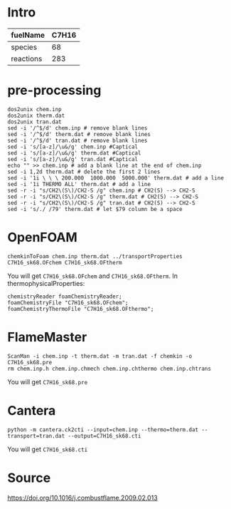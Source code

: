 # Intro
| fuelName      | C7H16 |
| --------------------          | ------------------------------------------------- |
| species       | 68       |
| reactions     | 283        |



# pre-processing
```
dos2unix chem.inp
dos2unix therm.dat
dos2unix tran.dat
sed -i '/^$/d' chem.inp # remove blank lines
sed -i '/^$/d' therm.dat # remove blank lines
sed -i '/^$/d' tran.dat # remove blank lines
sed -i 's/[a-z]/\u&/g' chem.inp #Captical
sed -i 's/[a-z]/\u&/g' therm.dat #Captical
sed -i 's/[a-z]/\u&/g' tran.dat #Captical
echo "" >> chem.inp # add a blank line at the end of chem.inp
sed -i 1,2d therm.dat # delete the first 2 lines
sed -i '1i \ \ \ 200.000  1000.000  5000.000' therm.dat # add a line
sed -i '1i THERMO ALL' therm.dat # add a line
sed -r -i "s/CH2\(S\)/CH2-S /g" chem.inp # CH2(S) --> CH2-S
sed -r -i "s/CH2\(S\)/CH2-S /g" therm.dat # CH2(S) --> CH2-S
sed -r -i "s/CH2\(S\)/CH2-S /g" tran.dat # CH2(S) --> CH2-S
sed -i 's/./ /79' therm.dat # let $79 column be a space
```

# OpenFOAM
```
chemkinToFoam chem.inp therm.dat ../transportProperties C7H16_sk68.OFchem C7H16_sk68.OFtherm
```
You will get `C7H16_sk68.OFchem` and `C7H16_sk68.OFtherm`.
In thermophysicalProperties:
```
chemistryReader foamChemistryReader;
foamChemistryFile "C7H16_sk68.OFchem";
foamChemistryThermoFile "C7H16_sk68.OFthermo";
```

# FlameMaster
```
ScanMan -i chem.inp -t therm.dat -m tran.dat -f chemkin -o C7H16_sk68.pre
rm chem.inp.h chem.inp.chmech chem.inp.chthermo chem.inp.chtrans
```
You will get `C7H16_sk68.pre`

# Cantera
```
python -m cantera.ck2cti --input=chem.inp --thermo=therm.dat --transport=tran.dat --output=C7H16_sk68.cti
```
You will get `C7H16_sk68.cti`

# Source

https://doi.org/10.1016/j.combustflame.2009.02.013